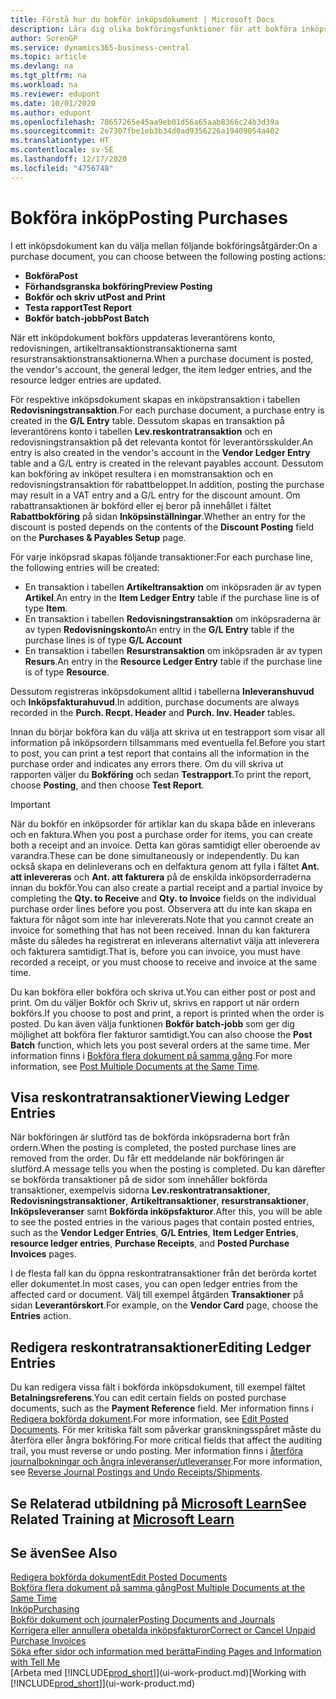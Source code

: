 ```yaml
---
title: Förstå hur du bokför inköpsdokument | Microsoft Docs
description: Lära dig olika bokföringsfunktioner för att bokföra inköpsdokument och hur du kan uppdatera bokförda dokument.
author: SorenGP
ms.service: dynamics365-business-central
ms.topic: article
ms.devlang: na
ms.tgt_pltfrm: na
ms.workload: na
ms.reviewer: edupont
ms.date: 10/01/2020
ms.author: edupont
ms.openlocfilehash: 78657265e45aa9eb01d56a65aab8366c24b3d39a
ms.sourcegitcommit: 2e7307fbe1eb3b34d0ad9356226a19409054a402
ms.translationtype: HT
ms.contentlocale: sv-SE
ms.lasthandoff: 12/17/2020
ms.locfileid: "4756748"
---
```

# <a name="posting-purchases"></a><span data-ttu-id="ada5c-103">Bokföra inköp</span><span class="sxs-lookup"><span data-stu-id="ada5c-103">Posting Purchases</span></span>
<span data-ttu-id="ada5c-104">I ett inköpsdokument kan du välja mellan följande bokföringsåtgärder:</span><span class="sxs-lookup"><span data-stu-id="ada5c-104">On a purchase document, you can choose between the following posting actions:</span></span>

* <span data-ttu-id="ada5c-105">**Bokföra**</span><span class="sxs-lookup"><span data-stu-id="ada5c-105">**Post**</span></span>
* <span data-ttu-id="ada5c-106">**Förhandsgranska bokföring**</span><span class="sxs-lookup"><span data-stu-id="ada5c-106">**Preview Posting**</span></span>
* <span data-ttu-id="ada5c-107">**Bokför och skriv ut**</span><span class="sxs-lookup"><span data-stu-id="ada5c-107">**Post and Print**</span></span>
* <span data-ttu-id="ada5c-108">**Testa rapport**</span><span class="sxs-lookup"><span data-stu-id="ada5c-108">**Test Report**</span></span>
* <span data-ttu-id="ada5c-109">**Bokför batch-jobb**</span><span class="sxs-lookup"><span data-stu-id="ada5c-109">**Post Batch**</span></span>

<span data-ttu-id="ada5c-110">När ett inköpdokument bokförs uppdateras leverantörens konto, redovisningen, artikeltransaktionstransaktionerna samt resurstransaktionstransaktionerna.</span><span class="sxs-lookup"><span data-stu-id="ada5c-110">When a purchase document is posted, the vendor's account, the general ledger, the item ledger entries, and the resource ledger entries  are updated.</span></span>

<span data-ttu-id="ada5c-111">För respektive inköpsdokument skapas en inköpstransaktion i tabellen **Redovisningstransaktion**.</span><span class="sxs-lookup"><span data-stu-id="ada5c-111">For each purchase document, a purchase entry is created in the **G/L Entry** table.</span></span> <span data-ttu-id="ada5c-112">Dessutom skapas en transaktion på leverantörens konto i tabellen **Lev.reskontratransaktion** och en redovisningstransaktion på det relevanta kontot för leverantörsskulder.</span><span class="sxs-lookup"><span data-stu-id="ada5c-112">An entry is also created in the vendor's account in the **Vendor Ledger Entry** table and a G/L entry is created in the relevant payables account.</span></span> <span data-ttu-id="ada5c-113">Dessutom kan bokföring av inköpet resultera i en momstransaktion och en redovisningstransaktion för rabattbeloppet.</span><span class="sxs-lookup"><span data-stu-id="ada5c-113">In addition, posting the purchase may result in a VAT entry and a G/L entry for the discount amount.</span></span> <span data-ttu-id="ada5c-114">Om rabattransaktionen är bokförd eller ej beror på innehållet i fältet **Rabattbokföring** på sidan **Inköpsinställningar**.</span><span class="sxs-lookup"><span data-stu-id="ada5c-114">Whether an entry for the discount is posted depends on the contents of the **Discount Posting** field on the **Purchases & Payables Setup** page.</span></span>

<span data-ttu-id="ada5c-115">För varje inköpsrad skapas följande transaktioner:</span><span class="sxs-lookup"><span data-stu-id="ada5c-115">For each purchase line, the following entries will be created:</span></span>
- <span data-ttu-id="ada5c-116">En transaktion i tabellen **Artikeltransaktion** om inköpsraden är av typen **Artikel**.</span><span class="sxs-lookup"><span data-stu-id="ada5c-116">An entry in the **Item Ledger Entry** table if the purchase line is of type **Item**.</span></span>
- <span data-ttu-id="ada5c-117">En transaktion i tabellen **Redovisningstransaktion** om inköpsraderna är av typen **Redovisningskonto**</span><span class="sxs-lookup"><span data-stu-id="ada5c-117">An entry in the **G/L Entry** table if the purchase lines is of type **G/L Account**</span></span>
- <span data-ttu-id="ada5c-118">En transaktion i tabellen **Resurstransaktion** om inköpsraden är av typen **Resurs**.</span><span class="sxs-lookup"><span data-stu-id="ada5c-118">An entry in the **Resource Ledger Entry** table if the purchase line is of type **Resource**.</span></span>

<span data-ttu-id="ada5c-119">Dessutom registreras inköpsdokument alltid i tabellerna **Inleveranshuvud** och **Inköpsfakturahuvud**.</span><span class="sxs-lookup"><span data-stu-id="ada5c-119">In addition, purchase documents are always recorded in the **Purch. Recpt. Header** and **Purch. Inv. Header** tables.</span></span>

<span data-ttu-id="ada5c-120">Innan du börjar bokföra kan du välja att skriva ut en testrapport som visar all information på inköpsordern tillsammans med eventuella fel.</span><span class="sxs-lookup"><span data-stu-id="ada5c-120">Before you start to post, you can print a test report that contains all the information in the purchase order and indicates any errors there.</span></span> <span data-ttu-id="ada5c-121">Om du vill skriva ut rapporten väljer du **Bokföring** och sedan **Testrapport**.</span><span class="sxs-lookup"><span data-stu-id="ada5c-121">To print the report, choose **Posting**, and then choose **Test Report**.</span></span>

> [!IMPORTANT]  
>   <span data-ttu-id="ada5c-122">När du bokför en inköpsorder för artiklar kan du skapa både en inleverans och en faktura.</span><span class="sxs-lookup"><span data-stu-id="ada5c-122">When you post a purchase order for items, you can create both a receipt and an invoice.</span></span> <span data-ttu-id="ada5c-123">Detta kan göras samtidigt eller oberoende av varandra.</span><span class="sxs-lookup"><span data-stu-id="ada5c-123">These can be done simultaneously or independently.</span></span> <span data-ttu-id="ada5c-124">Du kan också skapa en delinleverans och en delfaktura genom att fylla i fältet **Ant. att inlevereras** och **Ant. att fakturera** på de enskilda inköpsorderraderna innan du bokför.</span><span class="sxs-lookup"><span data-stu-id="ada5c-124">You can also create a partial receipt and a partial invoice by completing the **Qty. to Receive** and **Qty. to Invoice** fields on the individual purchase order lines before you post.</span></span> <span data-ttu-id="ada5c-125">Observera att du inte kan skapa en faktura för något som inte har inlevererats.</span><span class="sxs-lookup"><span data-stu-id="ada5c-125">Note that you cannot create an invoice for something that has not been received.</span></span> <span data-ttu-id="ada5c-126">Innan du kan fakturera måste du således ha registrerat en inleverans alternativt välja att inleverera och fakturera samtidigt.</span><span class="sxs-lookup"><span data-stu-id="ada5c-126">That is, before you can invoice, you must have recorded a receipt, or you must choose to receive and invoice at the same time.</span></span>

<span data-ttu-id="ada5c-127">Du kan bokföra eller bokföra och skriva ut.</span><span class="sxs-lookup"><span data-stu-id="ada5c-127">You can either post or post and print.</span></span> <span data-ttu-id="ada5c-128">Om du väljer Bokför och Skriv ut, skrivs en rapport ut när ordern bokförs.</span><span class="sxs-lookup"><span data-stu-id="ada5c-128">If you choose to post and print, a report is printed when the order is posted.</span></span> <span data-ttu-id="ada5c-129">Du kan även välja funktionen **Bokför batch-jobb** som ger dig möjlighet att bokföra fler fakturor samtidigt.</span><span class="sxs-lookup"><span data-stu-id="ada5c-129">You can also choose the **Post Batch** function, which lets you post several orders at the same time.</span></span> <span data-ttu-id="ada5c-130">Mer information finns i [Bokföra flera dokument på samma gång](ui-batch-posting.md).</span><span class="sxs-lookup"><span data-stu-id="ada5c-130">For more information, see [Post Multiple Documents at the Same Time](ui-batch-posting.md).</span></span>

## <a name="viewing-ledger-entries"></a><span data-ttu-id="ada5c-131">Visa reskontratransaktioner</span><span class="sxs-lookup"><span data-stu-id="ada5c-131">Viewing Ledger Entries</span></span>
<span data-ttu-id="ada5c-132">När bokföringen är slutförd tas de bokförda inköpsraderna bort från ordern.</span><span class="sxs-lookup"><span data-stu-id="ada5c-132">When the posting is completed, the posted purchase lines are removed from the order.</span></span> <span data-ttu-id="ada5c-133">Du får ett meddelande när bokföringen är slutförd.</span><span class="sxs-lookup"><span data-stu-id="ada5c-133">A message tells you when the posting is completed.</span></span> <span data-ttu-id="ada5c-134">Du kan därefter se bokförda transaktioner på de sidor som innehåller bokförda transaktioner, exempelvis sidorna **Lev.reskontratransaktioner**, **Redovisningstransaktioner**, **Artikeltransaktioner**, **resurstransaktioner**, **Inköpsleveranser** samt **Bokförda inköpsfakturor**.</span><span class="sxs-lookup"><span data-stu-id="ada5c-134">After this, you will be able to see the posted entries in the various pages that contain posted entries, such as the **Vendor Ledger Entries**, **G/L Entries**, **Item Ledger Entries**, **resource ledger entries**, **Purchase Receipts**, and **Posted Purchase Invoices** pages.</span></span>

<span data-ttu-id="ada5c-135">I de flesta fall kan du öppna reskontratransaktioner från det berörda kortet eller dokumentet.</span><span class="sxs-lookup"><span data-stu-id="ada5c-135">In most cases, you can open ledger entries from the affected card or document.</span></span> <span data-ttu-id="ada5c-136">Välj till exempel åtgärden **Transaktioner** på sidan **Leverantörskort**.</span><span class="sxs-lookup"><span data-stu-id="ada5c-136">For example, on the **Vendor Card** page, choose the **Entries** action.</span></span>

## <a name="editing-ledger-entries"></a><span data-ttu-id="ada5c-137">Redigera reskontratransaktioner</span><span class="sxs-lookup"><span data-stu-id="ada5c-137">Editing Ledger Entries</span></span>
<span data-ttu-id="ada5c-138">Du kan redigera vissa fält i bokförda inköpsdokument, till exempel fältet **Betalningsreferens**.</span><span class="sxs-lookup"><span data-stu-id="ada5c-138">You can edit certain fields on posted purchase documents, such as the **Payment Reference** field.</span></span> <span data-ttu-id="ada5c-139">Mer information finns i [Redigera bokförda dokument](across-edit-posted-document.md).</span><span class="sxs-lookup"><span data-stu-id="ada5c-139">For more information, see [Edit Posted Documents](across-edit-posted-document.md).</span></span> <span data-ttu-id="ada5c-140">För mer kritiska fält som påverkar granskningsspåret måste du återföra eller ångra bokföring.</span><span class="sxs-lookup"><span data-stu-id="ada5c-140">For more critical fields that affect the auditing trail, you must reverse or undo posting.</span></span> <span data-ttu-id="ada5c-141">Mer information finns i [återföra journalbokningar och ångra inleveranser/utleveranser](finance-how-reverse-journal-posting.md).</span><span class="sxs-lookup"><span data-stu-id="ada5c-141">For more information, see [Reverse Journal Postings and Undo Receipts/Shipments](finance-how-reverse-journal-posting.md).</span></span>

## <a name="see-related-training-at-microsoft-learn"></a><span data-ttu-id="ada5c-142">Se Relaterad utbildning på [Microsoft Learn](/learn/modules/receive-invoice-dynamics-d365-business-central/index)</span><span class="sxs-lookup"><span data-stu-id="ada5c-142">See Related Training at [Microsoft Learn](/learn/modules/receive-invoice-dynamics-d365-business-central/index)</span></span>

## <a name="see-also"></a><span data-ttu-id="ada5c-143">Se även</span><span class="sxs-lookup"><span data-stu-id="ada5c-143">See Also</span></span>
[<span data-ttu-id="ada5c-144">Redigera bokförda dokument</span><span class="sxs-lookup"><span data-stu-id="ada5c-144">Edit Posted Documents</span></span>](across-edit-posted-document.md)  
[<span data-ttu-id="ada5c-145">Bokföra flera dokument på samma gång</span><span class="sxs-lookup"><span data-stu-id="ada5c-145">Post Multiple Documents at the Same Time</span></span>](ui-batch-posting.md)  
[<span data-ttu-id="ada5c-146">Inköp</span><span class="sxs-lookup"><span data-stu-id="ada5c-146">Purchasing</span></span>](purchasing-manage-purchasing.md)  
[<span data-ttu-id="ada5c-147">Bokför dokument och journaler</span><span class="sxs-lookup"><span data-stu-id="ada5c-147">Posting Documents and Journals</span></span>](ui-post-documents-journals.md)  
[<span data-ttu-id="ada5c-148">Korrigera eller annullera obetalda inköpsfakturor</span><span class="sxs-lookup"><span data-stu-id="ada5c-148">Correct or Cancel Unpaid Purchase Invoices</span></span>](purchasing-how-correct-cancel-unpaid-purchase-invoices.md)  
[<span data-ttu-id="ada5c-149">Söka efter sidor och information med berätta</span><span class="sxs-lookup"><span data-stu-id="ada5c-149">Finding Pages and Information with Tell Me</span></span>](ui-search.md)  
<span data-ttu-id="ada5c-150">[Arbeta med [!INCLUDE[prod_short](includes/prod_short.md)]](ui-work-product.md)</span><span class="sxs-lookup"><span data-stu-id="ada5c-150">[Working with [!INCLUDE[prod_short](includes/prod_short.md)]](ui-work-product.md)</span></span>
